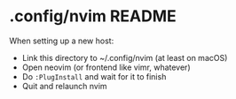 # .config/nvim README

When setting up a new host:

* Link this directory to ~/.config/nvim (at least on macOS)
* Open neovim (or frontend like vimr, whatever)
* Do `:PlugInstall` and wait for it to finish
* Quit and relaunch nvim
